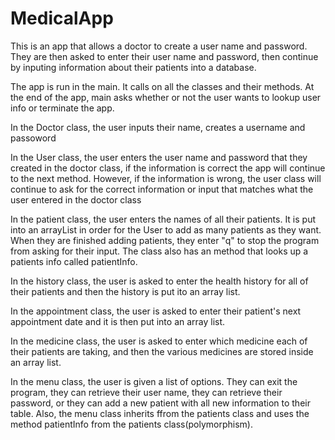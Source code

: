 # MedicalApp
This is an app that allows a doctor to create a user name and password. They are then asked to enter their user name and password, then
continue by inputing information about their patients into a database.

The app is run in the main. It calls on all the classes and their methods. At the end of the app, main asks whether or not the user wants
to lookup user info or terminate the app.

In the Doctor class, the user inputs their name, creates a username and passoword

In the User class, the user enters the user name and password that they created in the doctor class, if the information is correct the app will continue to the next method. However, if the information is wrong, the user class will continue to ask for the correct information or input that matches what the user entered in the doctor class

In the patient class, the user enters the names of all their patients. It is put into an arrayList in order for the User to add as many patients as they want. When they are finished adding patients, they enter "q" to stop the program from asking for their input. The class also has an method that looks up a patients info called patientInfo.

In the history class, the user is asked to enter the health history for all of their patients and then the history is put ito an array list. 

In the appointment class, the user is asked to enter their patient's next appointment date and it is then put into an array list.

In the medicine class, the user is asked to enter which medicine each of their patients are taking, and then the various medicines are stored inside an array list.

In the menu class, the user is given a list of options. They can exit the program, they can retrieve their user name, they can retrieve their password, or they can add a new patient with all new information to their table. Also, the menu class inherits ffrom the patients class and uses the method patientInfo from the patients class(polymorphism). 


